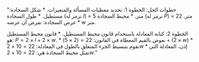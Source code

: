 "خطوات الحل:
الخطوة 1: تحديد معطيات المسألة والمتغيرات.
    *   شكل السجادة: مستطيل.
    *   طول السجادة (نرمز له $l$) = 5 متر.
    *   محيط السجادة (نرمز له $P$) = 22 متر.
    *   عرض السجادة: نفرض أن عرضه $w$ متر.

الخطوة 2: كتابة المعادلة باستخدام قانون محيط المستطيل.
    *   قانون محيط المستطيل هو: $P = 2 \times l + 2 \times w$.
    *   نعوض بالقيم المعطاة في القانون:
        $22 = (2 \times 5) + (2 \times w)$
    *   نقوم بتبسيط الجزء المتعلق بالطول في المعادلة:
        $22 = 10 + 2w$
    *   إذن، المعادلة التي تمثل محيط السجادة هي: $22 = 10 + 2w$."
